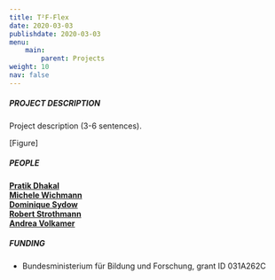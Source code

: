 ```yaml
---
title: T²F-Flex
date: 2020-03-03
publishdate: 2020-03-03
menu:
    main:
        parent: Projects
weight: 10
nav: false
---
```


##### PROJECT DESCRIPTION

Project description (3-6 sentences).

[Figure]


##### PEOPLE

[**Pratik Dhakal**](link) \
[**Michele Wichmann**](link) \
[**Dominique Sydow**](link) \
[**Robert Strothmann**](link) \
[**Andrea Volkamer**](link)

##### FUNDING

* Bundesministerium für Bildung und Forschung, grant ID 031A262C
